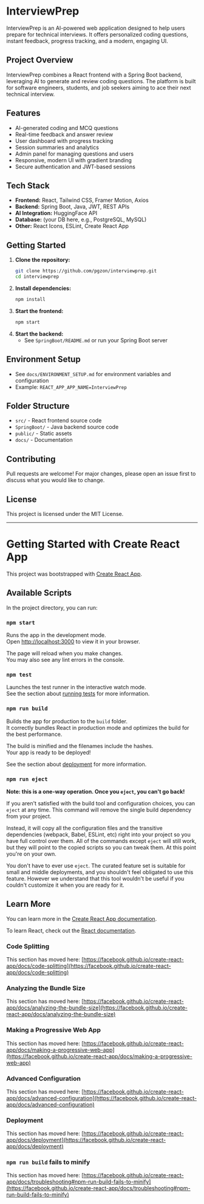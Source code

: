# InterviewPrep

InterviewPrep is an AI-powered web application designed to help users prepare for technical interviews. It offers personalized coding questions, instant feedback, progress tracking, and a modern, engaging UI.

## Project Overview
InterviewPrep combines a React frontend with a Spring Boot backend, leveraging AI to generate and review coding questions. The platform is built for software engineers, students, and job seekers aiming to ace their next technical interview.

## Features
- AI-generated coding and MCQ questions
- Real-time feedback and answer review
- User dashboard with progress tracking
- Session summaries and analytics
- Admin panel for managing questions and users
- Responsive, modern UI with gradient branding
- Secure authentication and JWT-based sessions

## Tech Stack
- **Frontend:** React, Tailwind CSS, Framer Motion, Axios
- **Backend:** Spring Boot, Java, JWT, REST APIs
- **AI Integration:** HuggingFace API
- **Database:** (your DB here, e.g., PostgreSQL, MySQL)
- **Other:** React Icons, ESLint, Create React App

## Getting Started
1. **Clone the repository:**
   ```sh
   git clone https://github.com/pgzon/interviewprep.git
   cd interviewprep
   ```
2. **Install dependencies:**
   ```sh
   npm install
   ```
3. **Start the frontend:**
   ```sh
   npm start
   ```
4. **Start the backend:**
   - See `SpringBoot/README.md` or run your Spring Boot server

## Environment Setup
- See `docs/ENVIRONMENT_SETUP.md` for environment variables and configuration
- Example: `REACT_APP_APP_NAME=InterviewPrep`

## Folder Structure
- `src/` - React frontend source code
- `SpringBoot/` - Java backend source code
- `public/` - Static assets
- `docs/` - Documentation

## Contributing
Pull requests are welcome! For major changes, please open an issue first to discuss what you would like to change.

## License
This project is licensed under the MIT License.

---

# Getting Started with Create React App

This project was bootstrapped with [Create React App](https://github.com/facebook/create-react-app).

## Available Scripts

In the project directory, you can run:

### `npm start`

Runs the app in the development mode.\
Open [http://localhost:3000](http://localhost:3000) to view it in your browser.

The page will reload when you make changes.\
You may also see any lint errors in the console.

### `npm test`

Launches the test runner in the interactive watch mode.\
See the section about [running tests](https://facebook.github.io/create-react-app/docs/running-tests) for more information.

### `npm run build`

Builds the app for production to the `build` folder.\
It correctly bundles React in production mode and optimizes the build for the best performance.

The build is minified and the filenames include the hashes.\
Your app is ready to be deployed!

See the section about [deployment](https://facebook.github.io/create-react-app/docs/deployment) for more information.

### `npm run eject`

**Note: this is a one-way operation. Once you `eject`, you can't go back!**

If you aren't satisfied with the build tool and configuration choices, you can `eject` at any time. This command will remove the single build dependency from your project.

Instead, it will copy all the configuration files and the transitive dependencies (webpack, Babel, ESLint, etc) right into your project so you have full control over them. All of the commands except `eject` will still work, but they will point to the copied scripts so you can tweak them. At this point you're on your own.

You don't have to ever use `eject`. The curated feature set is suitable for small and middle deployments, and you shouldn't feel obligated to use this feature. However we understand that this tool wouldn't be useful if you couldn't customize it when you are ready for it.

## Learn More

You can learn more in the [Create React App documentation](https://facebook.github.io/create-react-app/docs/getting-started).

To learn React, check out the [React documentation](https://reactjs.org/).

### Code Splitting

This section has moved here: [https://facebook.github.io/create-react-app/docs/code-splitting](https://facebook.github.io/create-react-app/docs/code-splitting)

### Analyzing the Bundle Size

This section has moved here: [https://facebook.github.io/create-react-app/docs/analyzing-the-bundle-size](https://facebook.github.io/create-react-app/docs/analyzing-the-bundle-size)

### Making a Progressive Web App

This section has moved here: [https://facebook.github.io/create-react-app/docs/making-a-progressive-web-app](https://facebook.github.io/create-react-app/docs/making-a-progressive-web-app)

### Advanced Configuration

This section has moved here: [https://facebook.github.io/create-react-app/docs/advanced-configuration](https://facebook.github.io/create-react-app/docs/advanced-configuration)

### Deployment

This section has moved here: [https://facebook.github.io/create-react-app/docs/deployment](https://facebook.github.io/create-react-app/docs/deployment)

### `npm run build` fails to minify

This section has moved here: [https://facebook.github.io/create-react-app/docs/troubleshooting#npm-run-build-fails-to-minify](https://facebook.github.io/create-react-app/docs/troubleshooting#npm-run-build-fails-to-minify)
